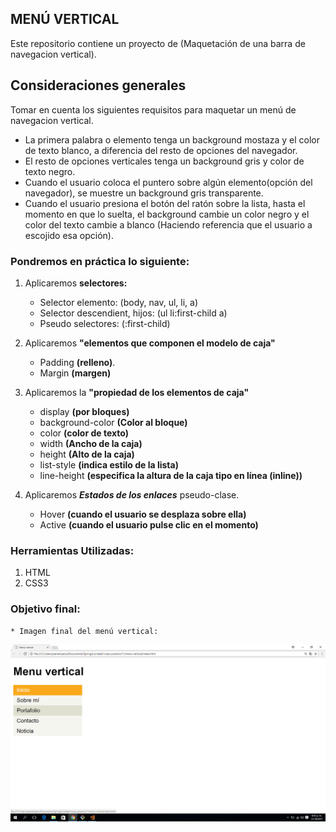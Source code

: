 ## MENÚ VERTICAL

Este repositorio contiene un proyecto de (Maquetación de una barra de navegacion vertical).

## Consideraciones generales
Tomar en cuenta los siguientes requisitos para maquetar un menú de navegacion vertical.
  * La primera palabra o elemento tenga un background mostaza y el color de texto blanco, a diferencia del resto de opciones del navegador.
  * El resto de opciones verticales tenga un background gris y color de texto negro.
  * Cuando el usuario coloca el puntero sobre algún elemento(opción del navegador), se muestre un background gris transparente.
  * Cuando el usuario presiona el botón del ratón sobre la lista, hasta el momento en que lo suelta, el background cambie un color negro y el color del texto cambie a blanco (Haciendo referencia que el usuario a escojido esa opción).

### Pondremos en práctica lo siguiente:
1. Aplicaremos **selectores:**
    * Selector elemento: (body, nav, ul, li, a)
    * Selector descendient, hijos: (ul li:first-child a)
    * Pseudo selectores: (:first-child)

2. Aplicaremos __"elementos que componen el modelo de caja"__
    * Padding **(relleno)**.
    * Margin **(margen)**

3. Aplicaremos la __"propiedad de los elementos de caja"__
    * display **(por bloques)**
    * background-color **(Color al bloque)**
    * color **(color de texto)**
    * width **(Ancho de la caja)**
    * height **(Alto de la caja)**
    * list-style **(indica estilo de la lista)**
    * line-height **(especifica la altura de la caja tipo en línea (inline))**


4. Aplicaremos __*Estados de los enlaces*__ pseudo-clase.
    * Hover   **(cuando el usuario se desplaza sobre ella)**
    * Active  **(cuando el usuario pulse clic en el momento)**

### Herramientas Utilizadas:
1. HTML
2. CSS3

### Objetivo final:
    * Imagen final del menú vertical:

![recursos](assets/imgs/menu-vertical.png)